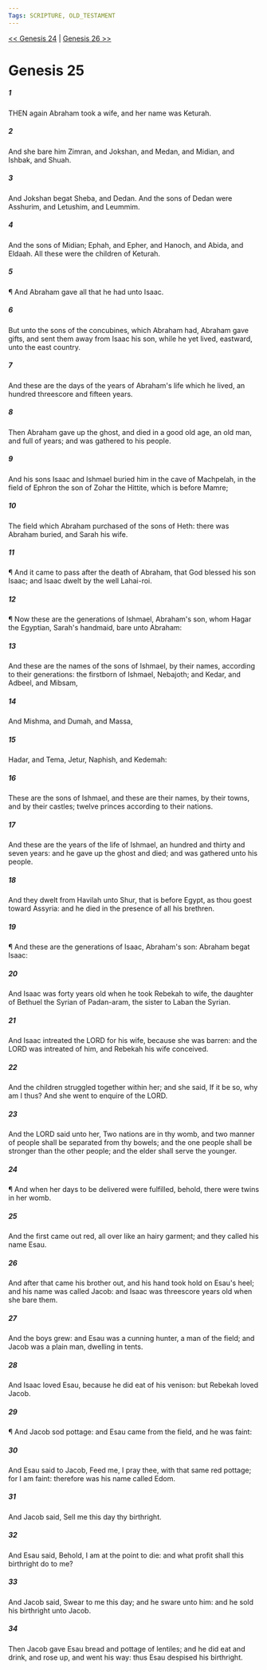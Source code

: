 ```yaml
---
Tags: SCRIPTURE, OLD_TESTAMENT
---
```


[<< Genesis 24](OLD_TESTAMENT/01_Genesis/Genesis_24.md) | [Genesis 26 >>](OLD_TESTAMENT/01_Genesis/Genesis_26.md)

# Genesis 25

##### 1

THEN again Abraham took a wife, and her name was Keturah.

##### 2

And she bare him Zimran, and Jokshan, and Medan, and Midian, and Ishbak, and Shuah.

##### 3

And Jokshan begat Sheba, and Dedan. And the sons of Dedan were Asshurim, and Letushim, and Leummim.

##### 4

And the sons of Midian; Ephah, and Epher, and Hanoch, and Abida, and Eldaah. All these were the children of Keturah.

##### 5

¶ And Abraham gave all that he had unto Isaac.

##### 6

But unto the sons of the concubines, which Abraham had, Abraham gave gifts, and sent them away from Isaac his son, while he yet lived, eastward, unto the east country.

##### 7

And these are the days of the years of Abraham's life which he lived, an hundred threescore and fifteen years.

##### 8

Then Abraham gave up the ghost, and died in a good old age, an old man, and full of years; and was gathered to his people.

##### 9

And his sons Isaac and Ishmael buried him in the cave of Machpelah, in the field of Ephron the son of Zohar the Hittite, which is before Mamre;

##### 10

The field which Abraham purchased of the sons of Heth: there was Abraham buried, and Sarah his wife.

##### 11

¶ And it came to pass after the death of Abraham, that God blessed his son Isaac; and Isaac dwelt by the well Lahai-roi.

##### 12

¶ Now these are the generations of Ishmael, Abraham's son, whom Hagar the Egyptian, Sarah's handmaid, bare unto Abraham:

##### 13

And these are the names of the sons of Ishmael, by their names, according to their generations: the firstborn of Ishmael, Nebajoth; and Kedar, and Adbeel, and Mibsam,

##### 14

And Mishma, and Dumah, and Massa,

##### 15

Hadar, and Tema, Jetur, Naphish, and Kedemah:

##### 16

These are the sons of Ishmael, and these are their names, by their towns, and by their castles; twelve princes according to their nations.

##### 17

And these are the years of the life of Ishmael, an hundred and thirty and seven years: and he gave up the ghost and died; and was gathered unto his people.

##### 18

And they dwelt from Havilah unto Shur, that is before Egypt, as thou goest toward Assyria: and he died in the presence of all his brethren.

##### 19

¶ And these are the generations of Isaac, Abraham's son: Abraham begat Isaac:

##### 20

And Isaac was forty years old when he took Rebekah to wife, the daughter of Bethuel the Syrian of Padan-aram, the sister to Laban the Syrian.

##### 21

And Isaac intreated the LORD for his wife, because she was barren: and the LORD was intreated of him, and Rebekah his wife conceived.

##### 22

And the children struggled together within her; and she said, If it be so, why am I thus? And she went to enquire of the LORD.

##### 23

And the LORD said unto her, Two nations are in thy womb, and two manner of people shall be separated from thy bowels; and the one people shall be stronger than the other people; and the elder shall serve the younger.

##### 24

¶ And when her days to be delivered were fulfilled, behold, there were twins in her womb.

##### 25

And the first came out red, all over like an hairy garment; and they called his name Esau.

##### 26

And after that came his brother out, and his hand took hold on Esau's heel; and his name was called Jacob: and Isaac was threescore years old when she bare them.

##### 27

And the boys grew: and Esau was a cunning hunter, a man of the field; and Jacob was a plain man, dwelling in tents.

##### 28

And Isaac loved Esau, because he did eat of his venison: but Rebekah loved Jacob.

##### 29

¶ And Jacob sod pottage: and Esau came from the field, and he was faint:

##### 30

And Esau said to Jacob, Feed me, I pray thee, with that same red pottage; for I am faint: therefore was his name called Edom.

##### 31

And Jacob said, Sell me this day thy birthright.

##### 32

And Esau said, Behold, I am at the point to die: and what profit shall this birthright do to me?

##### 33

And Jacob said, Swear to me this day; and he sware unto him: and he sold his birthright unto Jacob.

##### 34

Then Jacob gave Esau bread and pottage of lentiles; and he did eat and drink, and rose up, and went his way: thus Esau despised his birthright.
